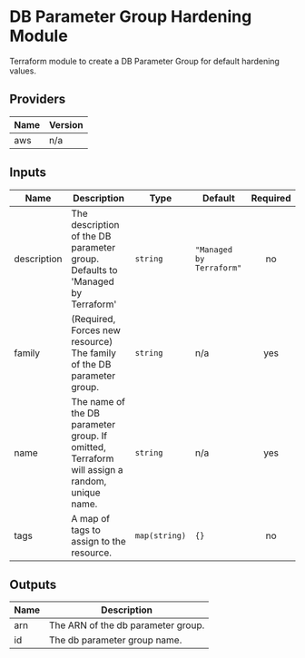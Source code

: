 # DB Parameter Group Hardening Module

Terraform module to create a DB Parameter Group for default hardening values.

## Providers

| Name | Version |
|------|---------|
| aws | n/a |

## Inputs

| Name | Description | Type | Default | Required |
|------|-------------|------|---------|:--------:|
| description | The description of the DB parameter group. Defaults to 'Managed by Terraform' | `string` | `"Managed by Terraform"` | no |
| family | (Required, Forces new resource) The family of the DB parameter group. | `string` | n/a | yes |
| name | The name of the DB parameter group. If omitted, Terraform will assign a random, unique name. | `string` | n/a | yes |
| tags | A map of tags to assign to the resource. | `map(string)` | `{}` | no |

## Outputs

| Name | Description |
|------|-------------|
| arn | The ARN of the db parameter group. |
| id | The db parameter group name. |

